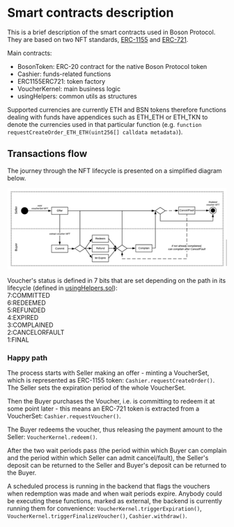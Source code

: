 # Smart contracts description
This is a brief description of the smart contracts used in Boson Protocol. They are based on two NFT standards, [ERC-1155](https://eips.ethereum.org/EIPS/eip-1155) and [ERC-721](https://eips.ethereum.org/EIPS/eip-721).  

Main contracts:  
* BosonToken: ERC-20 contract for the native Boson Protocol token  
* Cashier: funds-related functions  
* ERC1155ERC721: token factory  
* VoucherKernel: main business logic  
* usingHelpers: common utils as structures  

Supported currencies are currently ETH and BSN tokens therefore functions dealing with funds have appendices such as ETH_ETH or ETH_TKN to denote the currencies used in that particular function (e.g. `function requestCreateOrder_ETH_ETH(uint256[] calldata metadata)`).  


## Transactions flow
The journey through the NFT lifecycle is presented on a simplified diagram below.  

![Simplified exchange mechanism](assets/boson_exchange_diagram_simplified.png)  


Voucher's status is defined in 7 bits that are set depending on the path in its lifecycle (defined in [usingHelpers.sol](https://github.com/bosonprotocol/bsn-core-prototype/blob/master/contracts/usingHelpers.sol#L29)):  
7:COMMITTED  
6:REDEEMED   
5:REFUNDED   
4:EXPIRED    
3:COMPLAINED   
2:CANCELORFAULT   
1:FINAL  


### Happy path
The process starts with Seller making an offer - minting a VoucherSet, which is represented as ERC-1155 token: `Cashier.requestCreateOrder()`. The Seller sets the expiration period of the whole VoucherSet.  

Then the Buyer purchases the Voucher, i.e. is committing to redeem it at some point later - this means an ERC-721 token is extracted from a VoucherSet: `Cashier.requestVoucher()`.  

The Buyer redeems the voucher, thus releasing the payment amount to the Seller: `VoucherKernel.redeem()`.  

After the two wait periods pass (the period within which Buyer can complain and the period within which Seller can admit cancel/fault), the Seller's deposit can be returned to the Seller and Buyer's deposit can be returned to the Buyer.  

A scheduled process is running in the backend that flags the vouchers when redemption was made and when wait periods expire. Anybody could be executing these functions, marked as external, the backend is currently running them for convenience: `VoucherKernel.triggerExpiration()`, `VoucherKernel.triggerFinalizeVoucher()`, `Cashier.withdraw()`.  

